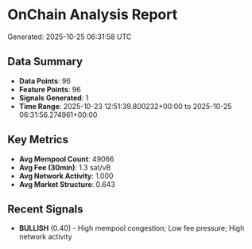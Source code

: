 # OnChain Analysis Report
Generated: 2025-10-25 06:31:58 UTC

## Data Summary
- **Data Points**: 96
- **Feature Points**: 96
- **Signals Generated**: 1
- **Time Range**: 2025-10-23 12:51:39.800232+00:00 to 2025-10-25 06:31:56.274961+00:00

## Key Metrics
- **Avg Mempool Count**: 49066
- **Avg Fee (30min)**: 1.3 sat/vB
- **Avg Network Activity**: 1.000
- **Avg Market Structure**: 0.643

## Recent Signals
- **BULLISH** (0.40) - High mempool congestion; Low fee pressure; High network activity
